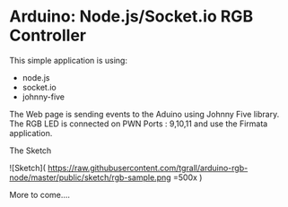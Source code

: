 Arduino: Node.js/Socket.io RGB Controller
================

This simple application is using:

* node.js
* socket.io
* johnny-five

The Web page is sending events to the Aduino using Johnny Five library.
The RGB LED is connected on PWN Ports : 9,10,11 and use the Firmata application.

The Sketch

![Sketch]( https://raw.githubusercontent.com/tgrall/arduino-rgb-node/master/public/sketch/rgb-sample.png =500x )


More to come....